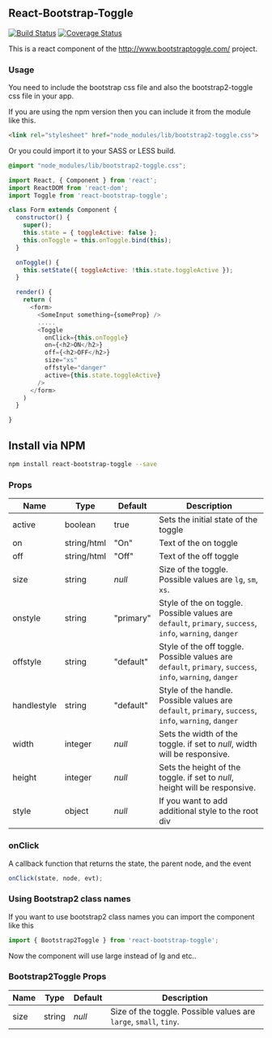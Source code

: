 ## React-Bootstrap-Toggle
[![Build Status](https://travis-ci.org/arnthor3/react-bootstrap-toggle.svg?branch=master)](https://travis-ci.org/arnthor3/react-bootstrap-toggle)
[![Coverage Status](https://coveralls.io/repos/github/arnthor3/react-bootstrap-toggle/badge.svg?branch=master)](https://coveralls.io/github/arnthor3/react-bootstrap-toggle?branch=master)

This is a react component of the http://www.bootstraptoggle.com/ project.

### Usage

You need to include the bootstrap css file and also the bootstrap2-toggle css file in your app.

If you are using the npm version then you can include it from the module like this.

```html
<link rel="stylesheet" href="node_modules/lib/bootstrap2-toggle.css">
```

Or you could import it to your SASS or LESS build.

```css
@import "node_modules/lib/bootstrap2-toggle.css";
```

```js
import React, { Component } from 'react';
import ReactDOM from 'react-dom';
import Toggle from 'react-bootstrap-toggle';

class Form extends Component {
  constructor() {
    super();
    this.state = { toggleActive: false };
    this.onToggle = this.onToggle.bind(this);
  }

  onToggle() {
    this.setState({ toggleActive: !this.state.toggleActive });
  }

  render() {
    return (
      <form>
        <SomeInput something={someProp} />
        .....
        <Toggle
          onClick={this.onToggle}
          on={<h2>ON</h2>}
          off={<h2>OFF</h2>}
          size="xs"
          offstyle="danger"
          active={this.state.toggleActive}
        />
      </form>
    )
  }

}


```

## Install via NPM

```sh
npm install react-bootstrap-toggle --save
```

### Props

Name|Type|Default|Description|
---|---|---|---
active|boolean|true| Sets the initial state of the toggle
on|string/html|"On"|Text of the on toggle
off|string/html|"Off"|Text of the off toggle
size|string|*null*|Size of the toggle. Possible values are `lg`, `sm`, `xs`.
onstyle|string|"primary"|Style of the on toggle. Possible values are `default`, `primary`, `success`, `info`, `warning`, `danger`
offstyle|string|"default"|Style of the off toggle. Possible values are `default`, `primary`, `success`, `info`, `warning`, `danger`
handlestyle|string|"default"|Style of the handle. Possible values are `default`, `primary`, `success`, `info`, `warning`, `danger`
width|integer|*null*|Sets the width of the toggle. if set to *null*, width will be responsive.
height|integer|*null*|Sets the height of the toggle. if set to *null*, height will be responsive.
style|object|*null*|If you want to add additional style to the root div

### onClick
A callback function that returns the state, the parent node, and the event
```js
onClick(state, node, evt);
```
### Using Bootstrap2 class names

If you want to use bootstrap2 class names you can import the component like this
```js
import { Bootstrap2Toggle } from 'react-bootstrap-toggle';
```
Now the component will use large instead of lg and etc..

### Bootstrap2Toggle Props
Name|Type|Default|Description|
---|---|---|---
size|string|*null*|Size of the toggle. Possible values are `large`, `small`, `tiny`.



